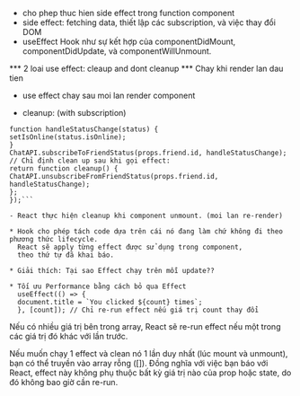 - cho phep thuc hien side effect trong function component
- side effect: fetching data, thiết lập các subscription, và việc thay đổi DOM
- useEffect Hook như sự kết hợp của componentDidMount, componentDidUpdate, và componentWillUnmount.

*** 2 loai use effect: cleaup and dont cleanup
*** Chay khi render lan dau tien

- use effect chay sau moi lan render component

- cleanup: (with subscription)

````useEffect(() => {
function handleStatusChange(status) {
setIsOnline(status.isOnline);
}
ChatAPI.subscribeToFriendStatus(props.friend.id, handleStatusChange);
// Chỉ định clean up sau khi gọi effect:
return function cleanup() {
ChatAPI.unsubscribeFromFriendStatus(props.friend.id, handleStatusChange);
};
});```

- React thực hiện cleanup khi component unmount. (moi lan re-render)

* Hook cho phép tách code dựa trên cái nó đang làm chứ không đi theo phương thức lifecycle.
  React sẽ apply từng effect được sử dụng trong component,
  theo thứ tự đã khai báo.

* Giải thích: Tại sao Effect chạy trên mỗi update??

* Tối ưu Performance bằng cách bỏ qua Effect
  useEffect(() => {
  document.title = `You clicked ${count} times`;
  }, [count]); // Chỉ re-run effect nếu giá trị count thay đổi
````
Nếu có nhiều giá trị bên trong array, React sẽ re-run effect nếu một trong các giá trị đó khác với lần trước.

Nếu muốn chạy 1 effect và clean nó 1 lần duy nhất (lúc mount và unmount), bạn có thể truyền vào array rỗng ([]). Đồng nghĩa với việc bạn báo với React, effect này không phụ thuộc bất kỳ giá trị nào của prop hoặc state, do đó không bao giờ cần re-run. 